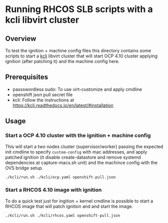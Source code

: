 # Running RHCOS SLB scripts with a kcli libvirt cluster

## Overview 
To test the ignition + machine config files this directory contains some 
scripts to start a [kcli](https://github.com/karmab/kcli) libvirt cluster that
will start OCP 4.10 cluster applying ignition (after patching it) and the
machine config here.

## Prerequisites
- passswordless sudo: To use virt-customize and apply cmdline
- openshift json pull secret file
- kcli: Follow the instructions at https://kcli.readthedocs.io/en/latest/#installation

## Usage

### Start a OCP 4.10 cluster with the ignition + machine config

This will start a two nodes cluster (supervisor/worker) passing the expected 
init cmdline to specify `custom-config` with mac addresses, and apply patched
ignition (it disable create-datastore and remove systemd dependencies at 
capture-macs.sh unit) and the machince config with the OVS bridge setup.

```bash
./kcli/run.sh ./kcli/ocp.yaml openshift-pull.json
```


### Start a RHCOS 4.10 image with ignition

To do a quick test just for ingition + kernel cmdline is possible to start a 
RHCOS image that will patch ignition and and start the image.

```bash
./kcli/run.sh ./kcli/rhcos.yaml openshift-pull.json
```
